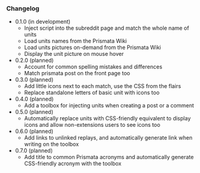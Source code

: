 ### Changelog

- 0.1.0 (in development)
  - Inject script into the subreddit page and match the whole name of units
  - Load units names from the Prismata Wiki
  - Load units pictures on-demand from the Prismata Wiki
  - Display the unit picture on mouse hover
- 0.2.0 (planned)
  - Account for common spelling mistakes and differences
  - Match prismata post on the front page too
- 0.3.0 (planned)
  - Add little icons next to each match, use the CSS from the flairs
  - Replace standalone letters of basic unit with icons too
- 0.4.0 (planned)
  - Add a toolbox for injecting units when creating a post or a comment
- 0.5.0 (planned)
  - Automatically replace units with CSS-friendly equivalent to display icons and allow non-extensions users to see icons too
- 0.6.0 (planned)
  - Add links to unlinked replays, and automatically generate link when writing on the toolbox
- 0.7.0 (planned)
  - Add title to common Prismata acronyms and automatically generate CSS-friendly acronym with the toolbox